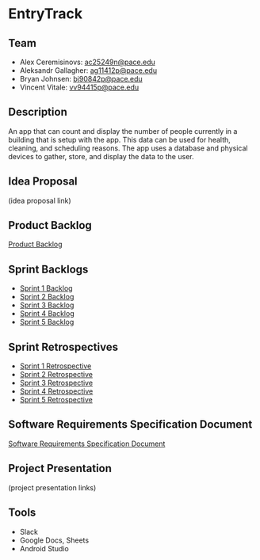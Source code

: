 # EntryTrack
## Team
* Alex Ceremisinovs: ac25249n@pace.edu
* Aleksandr Gallagher: ag11412p@pace.edu
* Bryan Johnsen: bj90842p@pace.edu
* Vincent Vitale: vv94415p@pace.edu

## Description
An app that can count and display the number of people currently in a building that is setup with the app. This data can be used for health, cleaning, and scheduling reasons. The app uses a database and physical devices to gather, store, and display the data to the user.

## Idea Proposal
(idea proposal link)

## Product Backlog
[Product Backlog](https://docs.google.com/spreadsheets/d/1XMmwbVlVh8gB1OpuBe0HGFY8i2yRfqk7um02B8QV3A8)

## Sprint Backlogs
* [Sprint 1 Backlog](https://docs.google.com/spreadsheets/d/1UFMyBTWVFz19M2qRT8_pgKyjtPeExbCd_51YA53oZos/edit#gid=0)
* [Sprint 2 Backlog](https://docs.google.com/spreadsheets/d/1UFMyBTWVFz19M2qRT8_pgKyjtPeExbCd_51YA53oZos/edit#gid=1110647147)
* [Sprint 3 Backlog](https://docs.google.com/spreadsheets/d/1UFMyBTWVFz19M2qRT8_pgKyjtPeExbCd_51YA53oZos/edit#gid=679260278)
* [Sprint 4 Backlog](https://docs.google.com/spreadsheets/d/1UFMyBTWVFz19M2qRT8_pgKyjtPeExbCd_51YA53oZos/edit#gid=1367975171)
* [Sprint 5 Backlog](https://docs.google.com/spreadsheets/d/1UFMyBTWVFz19M2qRT8_pgKyjtPeExbCd_51YA53oZos/edit#gid=1677551258)

## Sprint Retrospectives
* [Sprint 1 Retrospective](https://docs.google.com/document/d/1Vh0P9lstI7sZ2NXvhbWPca5nM-FRonA6wD22GNVJy2o/edit)
* [Sprint 2 Retrospective](https://docs.google.com/document/d/1UmDSfwCmIA3K1f4C-oT9rJ2TPkaKlqOn9NNIMctv8lM/edit)
* [Sprint 3 Retrospective]()
* [Sprint 4 Retrospective]()
* [Sprint 5 Retrospective]()

## Software Requirements Specification Document
[Software Requirements Specification Document](https://docs.google.com/document/d/1a27pMgVQ1oVaV9c7KbvthAQ4nC_OZsvShyfhnUAnb-U/)

## Project Presentation
(project presentation links)

## Tools
* Slack
* Google Docs, Sheets
* Android Studio
